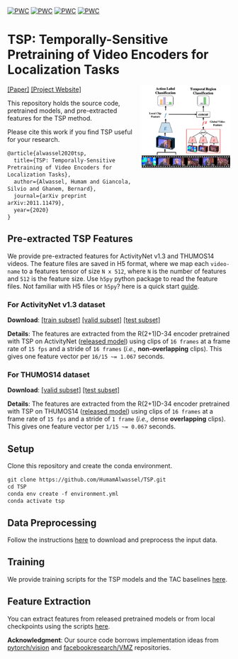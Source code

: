 [![PWC](https://img.shields.io/endpoint.svg?url=https://paperswithcode.com/badge/tsp-temporally-sensitive-pretraining-of-video/temporal-action-localization-on-activitynet)](https://paperswithcode.com/sota/temporal-action-localization-on-activitynet?p=tsp-temporally-sensitive-pretraining-of-video)
[![PWC](https://img.shields.io/endpoint.svg?url=https://paperswithcode.com/badge/tsp-temporally-sensitive-pretraining-of-video/temporal-action-proposal-generation-on)](https://paperswithcode.com/sota/temporal-action-proposal-generation-on?p=tsp-temporally-sensitive-pretraining-of-video)
[![PWC](https://img.shields.io/endpoint.svg?url=https://paperswithcode.com/badge/tsp-temporally-sensitive-pretraining-of-video/dense-video-captioning-on-activitynet)](https://paperswithcode.com/sota/dense-video-captioning-on-activitynet?p=tsp-temporally-sensitive-pretraining-of-video)
[![PWC](https://img.shields.io/endpoint.svg?url=https://paperswithcode.com/badge/tsp-temporally-sensitive-pretraining-of-video/temporal-action-localization-on-thumos14)](https://paperswithcode.com/sota/temporal-action-localization-on-thumos14?p=tsp-temporally-sensitive-pretraining-of-video)

# TSP: Temporally-Sensitive Pretraining of Video Encoders for Localization Tasks

<img align="right" width=40% src="./img/tsp.png">

[[Paper]](https://arxiv.org/pdf/2011.11479.pdf)
[[Project Website]](http://humamalwassel.com/publication/tsp/)

This repository holds the source code, pretrained models, and pre-extracted features for the TSP method.

Please cite this work if you find TSP useful for your research.
```
@article{alwassel2020tsp,
  title={TSP: Temporally-Sensitive Pretraining of Video Encoders for Localization Tasks},
  author={Alwassel, Humam and Giancola, Silvio and Ghanem, Bernard},
  journal={arXiv preprint arXiv:2011.11479},
  year={2020}
}
```

## Pre-extracted TSP Features

We provide pre-extracted features for ActivityNet v1.3 and THUMOS14 videos. The feature files are saved in H5 format, where we map each `video-name` to a features tensor of size `N x 512`, where `N` is the number of features and `512` is the feature size. Use `h5py` python package to read the feature files. Not familiar with H5 files or `h5py`? here is a quick start [guide](https://docs.h5py.org/en/stable/).

### For ActivityNet v1.3 dataset
**Download**:
[[train subset]](https://github.com/HumamAlwassel/TSP/releases/download/activitynet_features/r2plus1d_34-tsp_on_activitynet-train_features.h5)
[[valid subset]](https://github.com/HumamAlwassel/TSP/releases/download/activitynet_features/r2plus1d_34-tsp_on_activitynet-valid_features.h5)
[[test subset]](https://github.com/HumamAlwassel/TSP/releases/download/activitynet_features/r2plus1d_34-tsp_on_activitynet-test_features.h5)

**Details**: The features are extracted from the R(2+1)D-34 encoder pretrained with TSP on ActivityNet ([released model](https://github.com/HumamAlwassel/TSP/releases/download/model_weights/r2plus1d_34-tsp_on_activitynet-max_gvf-backbone_lr_0.0001-fc_lr_0.002-epoch_5-0d2cf854.pth)) using clips of `16 frames` at a frame rate of `15 fps` and a stride of `16 frames` (*i.e.,* **non-overlapping** clips). This gives one feature vector per `16/15 ~= 1.067` seconds.


### For THUMOS14 dataset

**Download**:
[[valid subset]](https://github.com/HumamAlwassel/TSP/releases/download/thumos14_features/r2plus1d_34-tsp_on_thumos14-valid_features.h5)
[[test subset]](https://github.com/HumamAlwassel/TSP/releases/download/thumos14_features/r2plus1d_34-tsp_on_thumos14-test_features.h5)

**Details**: The features are extracted from the R(2+1)D-34 encoder pretrained with TSP on THUMOS14 ([released model](https://github.com/HumamAlwassel/TSP/releases/download/model_weights/r2plus1d_34-tsp_on_thumos14-max_gvf-backbone_lr_0.0001-fc_lr_0.004-epoch_4-e6a30b2f.pth)) using clips of `16 frames` at a frame rate of `15 fps` and a stride of `1 frame` (*i.e.,* dense **overlapping** clips). This gives one feature vector per `1/15 ~= 0.067` seconds.

## Setup
Clone this repository and create the conda environment.
```
git clone https://github.com/HumamAlwassel/TSP.git
cd TSP
conda env create -f environment.yml
conda activate tsp
```

## Data Preprocessing
Follow the instructions [here](data) to download and preprocess the input data.

## Training
We provide training scripts for the TSP models and the TAC baselines [here](train).

## Feature Extraction
You can extract features from released pretrained models or from local checkpoints using the scripts [here](extract_features).

**Acknowledgment**: Our source code borrows implementation ideas from [pytorch/vision](https://github.com/pytorch/vision) and [facebookresearch/VMZ](https://github.com/facebookresearch/VMZ) repositories.
